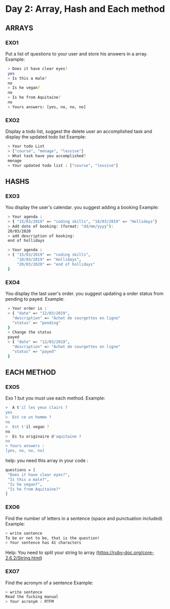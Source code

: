 # Day 2: Array, Hash and Each method

## ARRAYS

### EXO1

Put a list of questions to your user and store his answers in a array.
Example:

```bash
 > Does it have clear eyes?
 yes
 > Is this a male?
 no
 > Is he vegan?
 no
 > Is he from Aquitaine?
 no
 > Yours answers: [yes, no, no, no]
```

### EXO2

Display a todo list, suggest the delete user an accomplished task and display the updated todo list
Example:

```bash
 > Your todo List
 > ["course", "menage", "lessive"]
 > What task have you accomplished?
 menage
 > Your updated todo list : ["course", "lessive"]
```

## HASHS

### EXO3

You display the user's calendar. you suggest adding a booking
Example:

```bash
 > Your agenda :
 > { "15/03/2019" => "coding skills", "18/03/2019" => "Hollidays"}
 > Add date of booking: (format: "dd/mm/yyyy"):
 20/03/2020
 > add description of booking:
 end of hollidays

 > Your agenda :
 > { "15/03/2019" => "coding skills",
     "18/03/2019" => "Hollidays",
     "20/03/2020" => "end of hollidays"
 }
```
### EXO4

You display the last user's order. you suggest updating a order status from pending to payed.
Example:

```bash
 > Your order is :
 > { "date" => "12/03/2019",
   "description" => "Achat de courgettes en ligne"
   "status" => "pending"
 }
 > Change the status
 payed
 > { "date" => "12/03/2019",
   "description" => "Achat de courgettes en ligne"
   "status" => "payed"
 }
```

## EACH METHOD

### EXO5

Exo 1 but you must use each method.
Example:

```bash
>  A t'il les yeux clairs ?
yes
>  Est ce un homme ?
no
>  Est t'il vegan ?
no
>  Es tu originaire d'aquitaine ?
no
> Yours answers :
[yes, no, no, no]
```

help: you need this array in your code :

```bash
questions = [
 "Does it have clear eyes?",
 "Is this a male?",
 "Is he vegan?",
 "Is he from Aquitaine?"
]
```

### EXO6

Find the number of letters in a sentence (space and punctuation included)
Example:

```bash
> write sentence
To be or not to be, that is the question!
> Your sentence has 41 characters
```

Help: You need to split your string to array (https://ruby-doc.org/core-2.6.2/String.html)

### EXO7

Find the acronym of a sentence
Example:

```bash
> write sentence
Read the fucking manual
> Your acronym : RTFM
```

